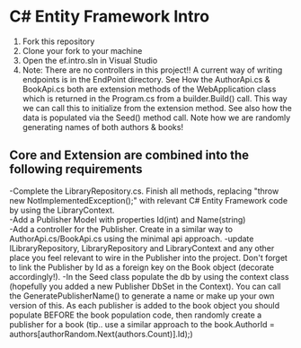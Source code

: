# C# Entity Framework Intro

1. Fork this repository
2. Clone your fork to your machine
3. Open the ef.intro.sln in Visual Studio
5. Note:  There are no controllers in this project!!  A current way of writing endpoints is in the EndPoint directory.
		  See How the AuthorApi.cs & BookApi.cs both are extension methods of the WebApplication class which 
		  is returned in the Program.cs from a builder.Build() call.  This way we can call this to initialize from the 
		  extension method.  See also how the data is populated via the Seed() method call.  Note how we are 
		  randomly generating names of both authors & books!

## Core and Extension are combined into the following requirements

-Complete the LibraryRepository.cs.  Finish all methods, replacing "throw new NotImplementedException();" with relevant C# Entity Framework code by using the LibraryContext.  
-Add a Publisher Model with properties Id(int) and Name(string)  
-Add a controller for the Publisher.  Create in a similar way to AuthorApi.cs/BookApi.cs using the minimal api approach.
-update ILibraryRepository,  LibraryRepository and LibraryContext and any other place you feel relevant to wire in the Publisher into the project.  Don't forget to link the Publisher by Id as a foreign key on the Book object (decorate accordingly!).
-In the Seed class populate the db by using the context class (hopefully you added a new Publisher DbSet in the Context).  You can call the 
GeneratePublisherName() to generate a name or make up your own version of this.  As each publisher is added to the book object you should populate BEFORE the book 
population code, then randomly create a publisher for a book (tip.. use a similar approach to the book.AuthorId = authors[authorRandom.Next(authors.Count)].Id);)




